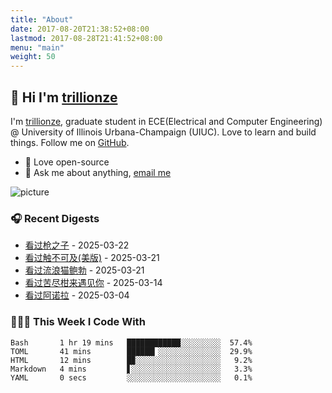 ```yaml
---
title: "About"
date: 2017-08-20T21:38:52+08:00
lastmod: 2017-08-28T21:41:52+08:00
menu: "main"
weight: 50
---
```


## 👋 Hi I'm [trillionze](https://www.trillionze.com)

I'm [trillionze](https://www.trillionze.com), graduate student in ECE(Electrical and Computer Engineering) @ University of Illinois Urbana-Champaign (UIUC). Love to learn and build things. Follow me on [GitHub](https://github.com/trillionze).

- 💼 Love open-source
- 💬 Ask me about anything, [email me](trillionze@163.com)

![picture](https://image.pseudoyu.com/images/dino.gif)

### 🎧 Recent Digests

<!-- douban starts -->
* <a href='http://movie.douban.com/subject/20515015/' target='_blank'>看过枪之子</a> - 2025-03-22
* <a href='http://movie.douban.com/subject/26061679/' target='_blank'>看过触不可及(美版)</a> - 2025-03-21
* <a href='http://movie.douban.com/subject/26685451/' target='_blank'>看过流浪猫鲍勃</a> - 2025-03-21
* <a href='http://movie.douban.com/subject/36053256/' target='_blank'>看过苦尽柑来遇见你</a> - 2025-03-14
* <a href='http://movie.douban.com/subject/36195543/' target='_blank'>看过阿诺拉</a> - 2025-03-04
<!-- douban ends -->

### 👨🏻‍💻 This Week I Code With

<!-- code_time starts -->

```text
Bash       1 hr 19 mins   ████████████░░░░░░░░░  57.4%
TOML       41 mins        ██████▎░░░░░░░░░░░░░░  29.9%
HTML       12 mins        █▉░░░░░░░░░░░░░░░░░░░   9.2%
Markdown   4 mins         ▋░░░░░░░░░░░░░░░░░░░░   3.3%
YAML       0 secs         ░░░░░░░░░░░░░░░░░░░░░   0.1%
```

<!-- code_time ends -->
